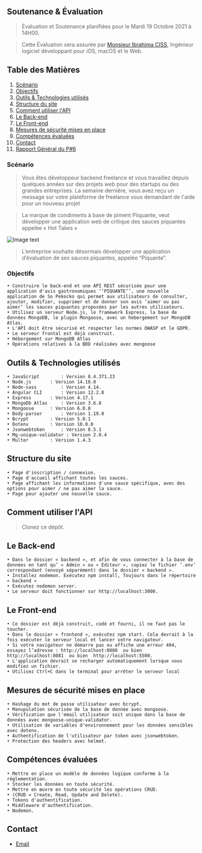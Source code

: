 ## Soutenance & Évaluation
>Évaluation et Soutenance planifiées pour le Mardi 19 Octobre 2021 à 14H00.

>Cette Évaluation sera assurée par [Monsieur Ibrahima CISS](https://iciss.dev/), Ingénieur logiciel développant pour iOS, macOS et le Web.

## Table des Matières
1.  [Scénario](#Scénario)
2.  [Objectifs](#Objectifs)
3.  [Outils & Technologies utilisés](#Outils-&-Technologies-utilisées)
4.  [Structure du site](#Structure-du-site)
5.  [Comment utiliser l'API](#Comment-utiliser-l'API)
6.  [Le Back-end](#Le-Back-end)
7.  [Le Front-end](#Le-Front-end)
8.  [Mesures de sécurité mises en place](#Mesures-de-sécurité-mises-en-place)
9.  [Compétences évaluées](#Compétences)
10. [Contact](#Contact)
11. [Rapport Général du P#6](https://github.com/Waleedos/rapport-p6/blob/main/rapport-du-p6.pdf)

### Scénario
>Vous êtes développeur backend freelance et vous travaillez depuis quelques années sur des projets web pour des startups ou des grandes entreprises. La semaine dernière, vous avez reçu un message sur votre plateforme de freelance vous demandant de l'aide
pour un nouveau projet

>La marque de condiments à base de piment
Piiquante, veut développer une application web de critique des sauces piquantes appelée « Hot Takes »

![Image text](https://raw.githubusercontent.com/Waleedos/P6-Last/main/autres/piquante.png)
>L’entreprise souhaite désormais développer une application d’évaluation de ses sauces piquantes, appelée “Piquante”. 

### Objectifs
>
    • Construire le back-end et une API REST sécurisée pour une application d'avis gastronomiques ‘‘PIQUANTE’’, une nouvelle application de So Pekocko qui permet aux utilisateurs de consulter, ajouter, modifier, supprimer et de donner son avis ‘aimer ou pas aimer’ les sauces piquantes proposées par les autres utilisateurs.
    • Utilisez un serveur Node.js, le framework Express, la base de données MongoDB, le plugin Mongoose, avec un hebergement sur MongoDB Atlas.
    • L'API doit être sécurisé et respecter les normes OWASP et le GDPR.
    • Le serveur frontal est déjà construit.
    • Hébergement sur MongoDB Atlas
    • Opérations relatives à la BDD réalisées avec mongoose

## Outils & Technologies utilisés
>
    • JavaScript	    : Version 8.4.371.23
    • Node.js 	    : Version 14.18.0
    • Node-sass 	    : Version 4.14.  
    • Angular CLI 	    : Version 12.2.8
    • Express	    : Version 4.17.1
    • MongoDb Atlas	    : Version 3.6.8
    • Mongoose	    : Version 6.0.8
    • Body-parser	    : Version 1.19.0
    • Bcrypt	    : Version 5.0.1
    • Dotenv	    : Version 10.0.0
    • Jsonwebtoken	    : Version 8.5.1
    • Mg-unique-validator : Version 2.0.4
    • Multer	    : Version 1.4.3

## Structure du site
>
    • Page d'inscription / connexion. 
    • Page d'accueil affichant toutes les sauces.
    • Page affichant les informations d'une sauce spécifique, avec des options pour aimer / ne pas aimer la sauce. 
    • Page pour ajouter une nouvelle sauce. 

## Comment utiliser l'API
>Clonez ce dépôt. 

## Le Back-end
>
    • Dans le dossier « backend », et afin de vous connecter à la base de données en tant qu’ « Admin » ou « Éditeur », copiez le fichier ‘.env’ correspondant (envoyé séparément) dans le dossier « backend ». 
    • Installez nodemon. Exécutez npm install, Toujours dans le répertoire « backend » 
    • Exécutez nodemon server. 
    • Le serveur doit fonctionner sur http://localhost:3000.   

## Le Front-end
>
    • Ce dossier est déjà construit, codé et fourni, il ne faut pas le toucher.
    • Dans le dossier « frontend », exécutez npm start. Cela devrait à la fois exécuter le serveur local et lancer votre navigateur.
    • Si votre navigateur ne démarre pas ou affiche une erreur 404, essayez l’adresse : http://localhost:8080  ou bien  http://localhost:8081  ou bien  http://localhost:5500.
    • L'application devrait se recharger automatiquement lorsque vous modifiez un fichier.
    • Utilisez Ctrl+C dans le terminal pour arrêter le serveur local  

## Mesures de sécurité mises en place
>
    • Hashage du mot de passe utilisateur avec bcrypt.
    • Manupulation sécurisée de la base de donnée avec mongoose.
    • Vérification que l'email utilisateur soit unique dans la base de données avec mongoose-unique-validator.
    • Utilisation de variables d'environnement pour les données sensibles avec dotenv.
    • Authentification de l'utilisateur par token avec jsonwebtoken.
    • Protection des headers avec helmet. 

## Compétences évaluées
>
    • Mettre en place un modèle de données logique conforme à la réglementation.
    • Stocker les données en toute sécurité.
    • Mettre en œuvre en toute sécurité les opérations CRUD.
    • (CRUD = Create, Read, Update and Delete). 
    • Tokens d'authentification.
    • Middleware d'authentification.
    • Nodemon. 

## Contact
* [Email](mailto:alkhabou@gmail.com)